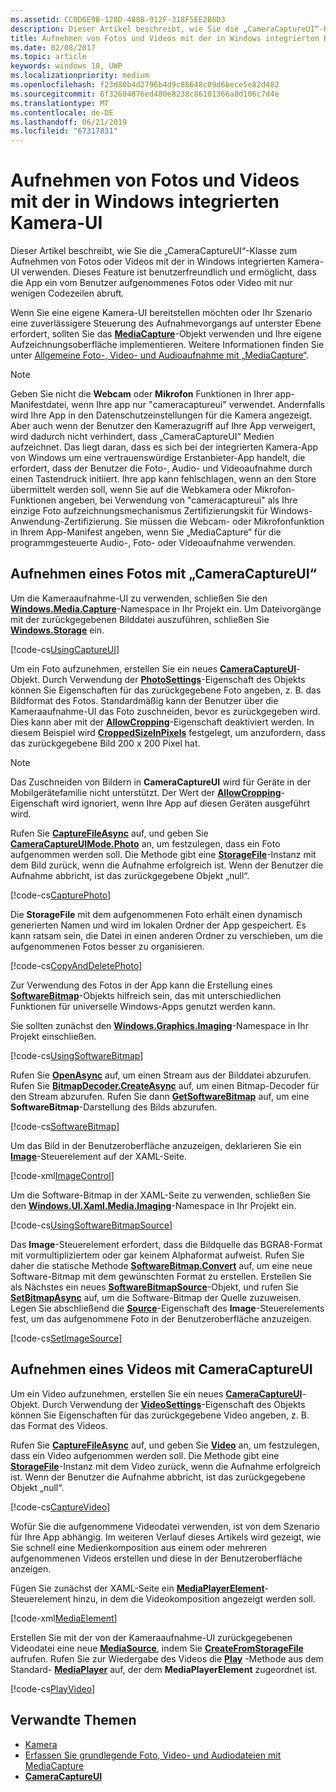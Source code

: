 ```yaml
---
ms.assetid: CC0D6E9B-128D-488B-912F-318F5EE2B8D3
description: Dieser Artikel beschreibt, wie Sie die „CameraCaptureUI“-Klasse zum Aufnehmen von Fotos oder Videos mit der in Windows integrierten Kamera-UI verwenden.
title: Aufnehmen von Fotos und Videos mit der in Windows integrierten Kamera-UI
ms.date: 02/08/2017
ms.topic: article
keywords: windows 10, UWP
ms.localizationpriority: medium
ms.openlocfilehash: f23d80b4d2796b4d9c86648c09d6bece5e82d482
ms.sourcegitcommit: 6f32604876ed480e8238c86101366a8d106c7d4e
ms.translationtype: MT
ms.contentlocale: de-DE
ms.lasthandoff: 06/21/2019
ms.locfileid: "67317831"
---
```

# <a name="capture-photos-and-video-with-windows-built-in-camera-ui"></a>Aufnehmen von Fotos und Videos mit der in Windows integrierten Kamera-UI



Dieser Artikel beschreibt, wie Sie die „CameraCaptureUI“-Klasse zum Aufnehmen von Fotos oder Videos mit der in Windows integrierten Kamera-UI verwenden. Dieses Feature ist benutzerfreundlich und ermöglicht, dass die App ein vom Benutzer aufgenommenes Fotos oder Video mit nur wenigen Codezeilen abruft.

Wenn Sie eine eigene Kamera-UI bereitstellen möchten oder Ihr Szenario eine zuverlässigere Steuerung des Aufnahmevorgangs auf unterster Ebene erfordert, sollten Sie das [**MediaCapture**](https://docs.microsoft.com/uwp/api/Windows.Media.Capture.MediaCapture)-Objekt verwenden und Ihre eigene Aufzeichnungsoberfläche implementieren. Weitere Informationen finden Sie unter [Allgemeine Foto-, Video- und Audioaufnahme mit „MediaCapture“](basic-photo-video-and-audio-capture-with-MediaCapture.md).

> [!NOTE]
> Geben Sie nicht die **Webcam** oder **Mikrofon** Funktionen in Ihrer app-Manifestdatei, wenn Ihre app nur "cameracaptureui" verwendet. Andernfalls wird Ihre App in den Datenschutzeinstellungen für die Kamera angezeigt. Aber auch wenn der Benutzer den Kamerazugriff auf Ihre App verweigert, wird dadurch nicht verhindert, dass „CameraCaptureUI“ Medien aufzeichnet. Das liegt daran, dass es sich bei der integrierten Kamera-App von Windows um eine vertrauenswürdige Erstanbieter-App handelt, die erfordert, dass der Benutzer die Foto-, Audio- und Videoaufnahme durch einen Tastendruck initiiert. Ihre app kann fehlschlagen, wenn an den Store übermittelt werden soll, wenn Sie auf die Webkamera oder Mikrofon-Funktionen angeben, bei Verwendung von "cameracaptureui" als Ihre einzige Foto aufzeichnungsmechanismus Zertifizierungskit für Windows-Anwendung-Zertifizierung.
> Sie müssen die Webcam- oder Mikrofonfunktion in Ihrem App-Manifest angeben, wenn Sie „MediaCapture“ für die programmgesteuerte Audio-, Foto- oder Videoaufnahme verwenden.

## <a name="capture-a-photo-with-cameracaptureui"></a>Aufnehmen eines Fotos mit „CameraCaptureUI“

Um die Kameraaufnahme-UI zu verwenden, schließen Sie den [**Windows.Media.Capture**](https://docs.microsoft.com/uwp/api/Windows.Media.Capture)-Namespace in Ihr Projekt ein. Um Dateivorgänge mit der zurückgegebenen Bilddatei auszuführen, schließen Sie [**Windows.Storage**](https://docs.microsoft.com/uwp/api/Windows.Storage) ein.

[!code-cs[UsingCaptureUI](./code/CameraCaptureUIWin10/cs/MainPage.xaml.cs#SnippetUsingCaptureUI)]

Um ein Foto aufzunehmen, erstellen Sie ein neues [**CameraCaptureUI**](https://docs.microsoft.com/uwp/api/Windows.Media.Capture.CameraCaptureUI)-Objekt. Durch Verwendung der [**PhotoSettings**](https://docs.microsoft.com/uwp/api/windows.media.capture.cameracaptureui.photosettings)-Eigenschaft des Objekts können Sie Eigenschaften für das zurückgegebene Foto angeben, z. B. das Bildformat des Fotos. Standardmäßig kann der Benutzer über die Kameraaufnahme-UI das Foto zuschneiden, bevor es zurückgegeben wird. Dies kann aber mit der [**AllowCropping**](https://docs.microsoft.com/uwp/api/windows.media.capture.cameracaptureuiphotocapturesettings.allowcropping)-Eigenschaft deaktiviert werden. In diesem Beispiel wird [**CroppedSizeInPixels**](https://docs.microsoft.com/uwp/api/windows.media.capture.cameracaptureuiphotocapturesettings.croppedsizeinpixels) festgelegt, um anzufordern, dass das zurückgegebene Bild 200 x 200 Pixel hat.

> [!NOTE]
> Das Zuschneiden von Bildern in **CameraCaptureUI** wird für Geräte in der Mobilgerätefamilie nicht unterstützt. Der Wert der [**AllowCropping**](https://docs.microsoft.com/uwp/api/windows.media.capture.cameracaptureuiphotocapturesettings.allowcropping)-Eigenschaft wird ignoriert, wenn Ihre App auf diesen Geräten ausgeführt wird.

Rufen Sie [**CaptureFileAsync**](https://docs.microsoft.com/uwp/api/windows.media.capture.cameracaptureui.capturefileasync) auf, und geben Sie [**CameraCaptureUIMode.Photo**](https://docs.microsoft.com/uwp/api/Windows.Media.Capture.CameraCaptureUIMode) an, um festzulegen, dass ein Foto aufgenommen werden soll. Die Methode gibt eine [**StorageFile**](https://docs.microsoft.com/uwp/api/Windows.Storage.StorageFile)-Instanz mit dem Bild zurück, wenn die Aufnahme erfolgreich ist. Wenn der Benutzer die Aufnahme abbricht, ist das zurückgegebene Objekt „null“.

[!code-cs[CapturePhoto](./code/CameraCaptureUIWin10/cs/MainPage.xaml.cs#SnippetCapturePhoto)]

Die **StorageFile** mit dem aufgenommenen Foto erhält einen dynamisch generierten Namen und wird im lokalen Ordner der App gespeichert. Es kann ratsam sein, die Datei in einen anderen Ordner zu verschieben, um die aufgenommenen Fotos besser zu organisieren.

[!code-cs[CopyAndDeletePhoto](./code/CameraCaptureUIWin10/cs/MainPage.xaml.cs#SnippetCopyAndDeletePhoto)]

Zur Verwendung des Fotos in der App kann die Erstellung eines [**SoftwareBitmap**](https://docs.microsoft.com/uwp/api/Windows.Graphics.Imaging.SoftwareBitmap)-Objekts hilfreich sein, das mit unterschiedlichen Funktionen für universelle Windows-Apps genutzt werden kann.

Sie sollten zunächst den [**Windows.Graphics.Imaging**](https://docs.microsoft.com/uwp/api/Windows.Graphics.Imaging)-Namespace in Ihr Projekt einschließen.

[!code-cs[UsingSoftwareBitmap](./code/CameraCaptureUIWin10/cs/MainPage.xaml.cs#SnippetUsingSoftwareBitmap)]

Rufen Sie [**OpenAsync**](https://docs.microsoft.com/uwp/api/windows.storage.istoragefile.openasync) auf, um einen Stream aus der Bilddatei abzurufen. Rufen Sie [**BitmapDecoder.CreateAsync**](https://docs.microsoft.com/uwp/api/windows.graphics.imaging.bitmapdecoder.createasync) auf, um einen Bitmap-Decoder für den Stream abzurufen. Rufen Sie dann [**GetSoftwareBitmap**](https://docs.microsoft.com/uwp/api/windows.graphics.imaging.bitmapdecoder.getsoftwarebitmapasync) auf, um eine **SoftwareBitmap**-Darstellung des Bilds abzurufen.

[!code-cs[SoftwareBitmap](./code/CameraCaptureUIWin10/cs/MainPage.xaml.cs#SnippetSoftwareBitmap)]

Um das Bild in der Benutzeroberfläche anzuzeigen, deklarieren Sie ein [**Image**](https://docs.microsoft.com/uwp/api/Windows.UI.Xaml.Controls.Image)-Steuerelement auf der XAML-Seite.

[!code-xml[ImageControl](./code/CameraCaptureUIWin10/cs/MainPage.xaml#SnippetImageControl)]

Um die Software-Bitmap in der XAML-Seite zu verwenden, schließen Sie den [**Windows.UI.Xaml.Media.Imaging**](https://docs.microsoft.com/uwp/api/Windows.UI.Xaml.Media.Imaging)-Namespace in Ihr Projekt ein.

[!code-cs[UsingSoftwareBitmapSource](./code/CameraCaptureUIWin10/cs/MainPage.xaml.cs#SnippetUsingSoftwareBitmapSource)]

Das **Image**-Steuerelement erfordert, dass die Bildquelle das BGRA8-Format mit vormultipliziertem oder gar keinem Alphaformat aufweist. Rufen Sie daher die statische Methode [**SoftwareBitmap.Convert**](/uwp/api/windows.graphics.imaging.softwarebitmap.convert) auf, um eine neue Software-Bitmap mit dem gewünschten Format zu erstellen. Erstellen Sie als Nächstes ein neues [**SoftwareBitmapSource**](https://docs.microsoft.com/uwp/api/Windows.UI.Xaml.Media.Imaging.SoftwareBitmapSource)-Objekt, und rufen Sie [**SetBitmapAsync**](https://docs.microsoft.com/uwp/api/windows.ui.xaml.media.imaging.softwarebitmapsource.setbitmapasync) auf, um die Software-Bitmap der Quelle zuzuweisen. Legen Sie abschließend die [**Source**](https://docs.microsoft.com/uwp/api/windows.ui.xaml.controls.image.source)-Eigenschaft des **Image**-Steuerelements fest, um das aufgenommene Foto in der Benutzeroberfläche anzuzeigen.

[!code-cs[SetImageSource](./code/CameraCaptureUIWin10/cs/MainPage.xaml.cs#SnippetSetImageSource)]

## <a name="capture-a-video-with-cameracaptureui"></a>Aufnehmen eines Videos mit CameraCaptureUI

Um ein Video aufzunehmen, erstellen Sie ein neues [**CameraCaptureUI**](https://docs.microsoft.com/uwp/api/Windows.Media.Capture.CameraCaptureUI)-Objekt. Durch Verwendung der [**VideoSettings**](https://docs.microsoft.com/uwp/api/windows.media.capture.cameracaptureui.videosettings)-Eigenschaft des Objekts können Sie Eigenschaften für das zurückgegebene Video angeben, z. B. das Format des Videos.

Rufen Sie [**CaptureFileAsync**](https://docs.microsoft.com/uwp/api/windows.media.capture.cameracaptureui.capturefileasync) auf, und geben Sie [**Video**](https://docs.microsoft.com/uwp/api/windows.media.capture.cameracaptureui.videosettings) an, um festzulegen, dass ein Video aufgenommen werden soll. Die Methode gibt eine [**StorageFile**](https://docs.microsoft.com/uwp/api/Windows.Storage.StorageFile)-Instanz mit dem Video zurück, wenn die Aufnahme erfolgreich ist. Wenn der Benutzer die Aufnahme abbricht, ist das zurückgegebene Objekt „null“.

[!code-cs[CaptureVideo](./code/CameraCaptureUIWin10/cs/MainPage.xaml.cs#SnippetCaptureVideo)]

Wofür Sie die aufgenommene Videodatei verwenden, ist von dem Szenario für Ihre App abhängig. Im weiteren Verlauf dieses Artikels wird gezeigt, wie Sie schnell eine Medienkomposition aus einem oder mehreren aufgenommenen Videos erstellen und diese in der Benutzeroberfläche anzeigen.

Fügen Sie zunächst der XAML-Seite ein [**MediaPlayerElement**](https://docs.microsoft.com/uwp/api/Windows.UI.Xaml.Controls.MediaPlayerElement)-Steuerelement hinzu, in dem die Videokomposition angezeigt werden soll.

[!code-xml[MediaElement](./code/CameraCaptureUIWin10/cs/MainPage.xaml#SnippetMediaElement)]


Erstellen Sie mit der von der Kameraaufnahme-UI zurückgegebenen Videodatei eine neue [**MediaSource**](https://docs.microsoft.com/uwp/api/windows.media.core.mediasource), indem Sie **[CreateFromStorageFile](https://docs.microsoft.com/uwp/api/windows.media.core.mediasource.createfromstoragefile)** aufrufen. Rufen Sie zur Wiedergabe des Videos die **[Play](https://docs.microsoft.com/uwp/api/windows.media.playback.mediaplayer.Play)** -Methode aus dem Standard- **[MediaPlayer](https://docs.microsoft.com/uwp/api/windows.media.playback.mediaplayer)** auf, der dem **MediaPlayerElement** zugeordnet ist.

[!code-cs[PlayVideo](./code/CameraCaptureUIWin10/cs/MainPage.xaml.cs#SnippetPlayVideo)]
 

## <a name="related-topics"></a>Verwandte Themen

* [Kamera](camera.md)
* [Erfassen Sie grundlegende Foto, Video- und Audiodateien mit MediaCapture](basic-photo-video-and-audio-capture-with-MediaCapture.md)
* [**CameraCaptureUI**](https://docs.microsoft.com/uwp/api/Windows.Media.Capture.CameraCaptureUI) 
 

 




